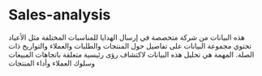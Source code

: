 # Sales-analysis
هذه البيانات من شركة متخصصة في إرسال الهدايا للمناسبات المختلفة مثل الأعياد تحتوي مجموعة البيانات على تفاصيل حول المنتجات والطلبات والعملاء والتواريخ ذات الصلة. المهمة هي تحليل هذه البيانات لاكتشاف رؤى رئيسية متعلقة باتجاهات المبيعات وسلوك العملاء وأداء المنتجات
